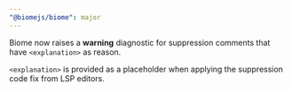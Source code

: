 ```yaml
---
"@biomejs/biome": major
---
```


Biome now raises a **warning** diagnostic for suppression comments that have `<explanation>` as reason.

`<explanation>` is provided as a placeholder when applying the suppression code fix from LSP editors.

